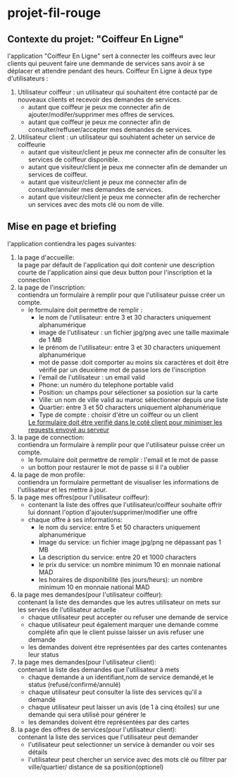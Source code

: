 <h1> projet-fil-rouge</h1>
<h2>Contexte du projet: "Coiffeur En Ligne"</h2>
l'application "Coiffeur En Ligne" sert à connecter les coiffeurs avec leur clients qui peuvent faire une demmande de services sans avoir à se déplacer et attendre pendant des heurs.
Coiffeur En Ligne à deux type d'utilisateurs :
<ol>
  <li>
           Utilisateur coiffeur : un utilisateur qui souhaitent étre contacté par de nouveaux clients et recevoir des demandes de services.
        <ul>
          <li>autant que coiffeur je peux me connecter afin de ajouter/modifer/supprimer mes offres de services.</li>
          <li>autant que coiffeur je peux me connecter afin de consulter/reffuser/accepter mes demandes de services.</li>
        </ul>
  </li>
  <li>
            Utilisateur client : un utilisateur qui souhiatent acheter un service de coiffeurie
      <ul>
        <li>autant que visiteur/client je peux me connecter afin de consulter les services de coiffeur disponible.</li>
        <li>autant que visiteur/client je peux me connecter afin de demander un services de coiffeur.</li>
        <li>autant que visiteur/client je peux me connecter afin de consulter/annuler mes demandes de services.</li>
        <li>autant que visiteur/client je peux me connecter afin de rechercher un services avec des mots clé ou nom de ville.</li>
    </ul>
  </li>
</ol>
<h2>Mise en page et briefing </h2>
l'application contiendra les pages suivantes:<br>
<ol>
  <li>
    la page d'accueille:
        <br>la page par défault de l'application qui doit contenir une description courte de l'application ainsi que deux button pour l'inscription et la connection
    </li>
  <li>
        la page de l'inscription:<br>contiendra un formulaire à remplir pour que l'utilisateur puisse créer un compte.
      <ul>
        <li>
            le formulaire doit permettre de remplir :
             <ul>
                <li>
                    le nom de l'utilisateur: entre 3 et 30 characters uniquement alphanumérique
                </li>
                <li>
                    image de l'utilisateur : un fichier jpg/png avec une taille maximale de 1 MB
                </li>
                <li>
                    le prénom de l'utilisateur: entre 3 et 30 characters uniquement alphanumérique
                </li>
                <li>mot de passe :doit comporter au moins six caractères et doit être vérifié par un deuxième mot de passe lors de l'inscription</li>
                <li>
                    l'email de l'utilisateur : un email valid
                </li>
                <li>Phone: un numéro du telephone portable valid 
                </li>
                <li>
                    Position: un champs pour sélectioner sa posiotion sur la carte 
                </li>
                <li>
                    Ville: un nom de ville valid au maroc sélectionner depuis une liste  
                </li>
                <li>
                    Quartier: entre 3 et 50 characters uniquement alphanumérique  
                </li>
                <li>
                    Type de compte : choisir d'étre un coiffeur ou un client  
                </li>
            </ul>
            <u>
                Le formulaire doit étre verifié dans le coté client pour minimiser les requests envoyé au serveur
            </u>
        </li>
    </ul>
  </li>
  <li>
        la page de connection:<br>contiendra un formulaire à remplir pour que l'utilisateur puisse créer un compte.
      <ul>
        <li>
            le formulaire doit permettre de remplir : l'email et le mot de passe
        </li>
        <li>
            un botton pour restaurer le mot de passe si il l'a oublier
        </li>
        </ul>
    </li><li>
        la page de mon profile:<br>contiendra un formulaire permettant de visualiser les informations de l'utilisateur et les mettre à jour.
  <li>
        la page mes offres(pour l'utilisateur coiffeur):<br>
        <ul>
        <li>contenant la liste des offres que l'utilisateur/coiffeur souhaite offrir lui donnant l'option d'ajouter/supprimer/modifier une offre
        </li>
        <li>
        chaque offre à ses informations:
            <ul>
                <li>le nom du service: entre 5 et 50 characters uniquement alphanumérique </li>
                <li>Image du service: un fichier image jpg/png ne dépassant pas 1 MB </li>
                <li>La description du service: entre 20 et 1000 characters</li>
                <li>le prix du service: un nombre minimum 10 en monnaie national MAD</li>
                <li>les horaires de disponibilité (les jours/heurs): un nombre minimum 10 en monnaie national MAD</li>
            </ul>
        </ul>
    </li>
  <li>
        la page mes demandes(pour l'utilisateur coiffeur):<br>contenant la liste des demandes que  les autres utilisateur on mets sur les servies de l'utilisateur actuelle
        <ul>
            <li>chaque utilisateur peut accepter ou refuser une demande de service </li>
            <li>chaque utilisateur peut également marquer une demande comme compléte afin que le client puisse laisser un avis refuser une demande </li>
            <li>les demandes doivent étre représentées par des cartes contenantes leur status</li>
        </ul>
    </li>
  <li>
        la page mes demandes(pour l'utilisateur client):<br>contenant la liste des demandes que l'utilisateur à mets
        <ul>
            <li>chaque demande a un identifiant,nom de service demandé,et le status (refusé/confirmé/annulé)</li>
            <li>chaque utilisateur peut consulter la liste des services qu'il a demandé </li>
            <li>chaque utilisateur peut laisser un avis (de 1 à cinq étoiles) sur une demande qui sera utilisé pour générer le  </li>
            <li>les demandes doivent étre représentées par des cartes</li>
        </ul>
    </li>
  <li>
        la page des offres de services(pour l'utilisateur client):<br>contenant la liste des services que l'utilisateur peut demander
        <ul>
            <li>l'utilisateur peut selectionner un service à demander ou voir ses détails</li>
            <li>l'utilisateur peut chercher un service avec des mots clé ou filtrer par ville/quartier/ distance de sa position(optionel)</li>
        </ul>
    </li>
</ol>



